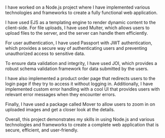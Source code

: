 I have worked on a Node.js project where I have implemented various technologies and frameworks to create a fully functional web application.

I have used EJS as a templating engine to render dynamic content to the client-side. For file uploads, I have used Multer, which allows users to upload files to the server, and the server can handle them efficiently.

For user authentication, I have used Passport with JWT authentication, which provides a secure way of authenticating users and preventing unauthorized access to sensitive data.

To ensure data validation and integrity, I have used JOI, which provides a robust schema validation framework for data submitted by the users.

I have also implemented a product order page that redirects users to the login page if they try to access it without logging in. Additionally, I have implemented custom error handling with a cool UI that provides users with relevant error messages when they encounter errors.

Finally, I have used a package called Mover to allow users to zoom in on uploaded images and get a closer look at the details.

Overall, this project demonstrates my skills in using Node.js and various technologies and frameworks to create a complete web application that is secure, efficient, and user-friendly.
